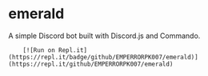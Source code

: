 # emerald
 A simple Discord bot built with Discord.js and Commando.

        [![Run on Repl.it](https://repl.it/badge/github/EMPERRORPK007/emerald)](https://repl.it/github/EMPERRORPK007/emerald)